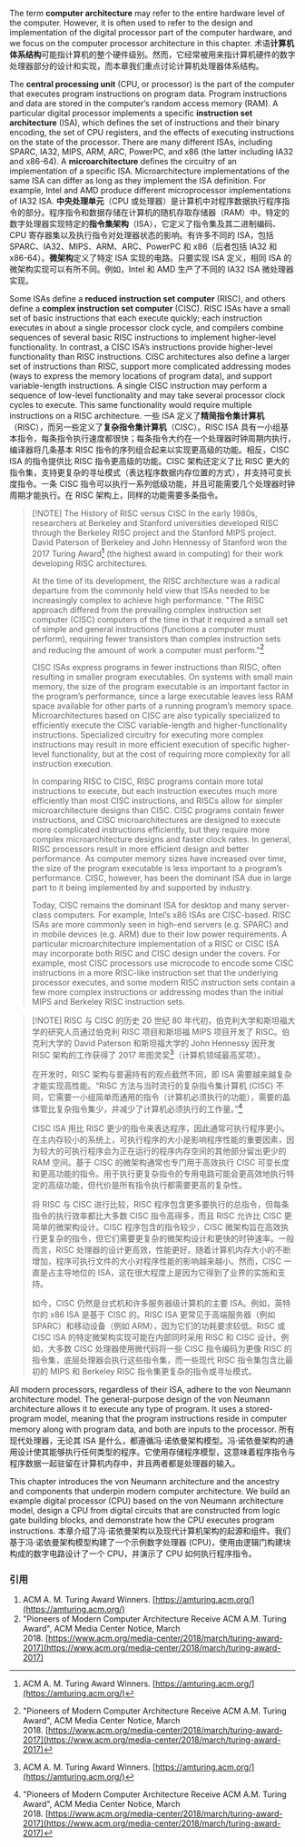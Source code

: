 The term **computer architecture** may refer to the entire hardware level of the computer. However, it is often used to refer to the design and implementation of the digital processor part of the computer hardware, and we focus on the computer processor architecture in this chapter.
术语**计算机体系结构**可能指计算机的整个硬件级别。然而，它经常被用来指计算机硬件的数字处理器部分的设计和实现，而本章我们重点讨论计算机处理器体系结构。

The **central processing unit** (CPU, or processor) is the part of the computer that executes program instructions on program data. Program instructions and data are stored in the computer’s random access memory (RAM). A particular digital processor implements a specific **instruction set architecture** (ISA), which defines the set of instructions and their binary encoding, the set of CPU registers, and the effects of executing instructions on the state of the processor. There are many different ISAs, including SPARC, IA32, MIPS, ARM, ARC, PowerPC, and x86 (the latter including IA32 and x86-64). A **microarchitecture** defines the circuitry of an implementation of a specific ISA. Microarchitecture implementations of the same ISA can differ as long as they implement the ISA definition. For example, Intel and AMD produce different microprocessor implementations of IA32 ISA.
**中央处理单元**（CPU 或处理器）是计算机中对程序数据执行程序指令的部分。程序指令和数据存储在计算机的随机存取存储器（RAM）中。特定的数字处理器实现特定的**指令集架构**（ISA），它定义了指令集及其二进制编码、CPU 寄存器集以及执行指令对处理器状态的影响。有许多不同的 ISA，包括 SPARC、IA32、MIPS、ARM、ARC、PowerPC 和 x86（后者包括 IA32 和 x86-64）。**微架构**定义了特定 ISA 实现的电路。只要实现 ISA 定义，相同 ISA 的微架构实现可以有所不同。例如，Intel 和 AMD 生产了不同的 IA32 ISA 微处理器实现。

Some ISAs define a **reduced instruction set computer** (RISC), and others define a **complex instruction set computer** (CISC). RISC ISAs have a small set of basic instructions that each execute quickly; each instruction executes in about a single processor clock cycle, and compilers combine sequences of several basic RISC instructions to implement higher-level functionality. In contrast, a CISC ISA’s instructions provide higher-level functionality than RISC instructions. CISC architectures also define a larger set of instructions than RISC, support more complicated addressing modes (ways to express the memory locations of program data), and support variable-length instructions. A single CISC instruction may perform a sequence of low-level functionality and may take several processor clock cycles to execute. This same functionality would require multiple instructions on a RISC architecture.
一些 ISA 定义了**精简指令集计算机**（RISC），而另一些定义了**复杂指令集计算机**（CISC）。RISC ISA 具有一小组基本指令，每条指令执行速度都很快；每条指令大约在一个处理器时钟周期内执行，编译器将几条基本 RISC 指令的序列组合起来以实现更高级的功能。相反，CISC ISA 的指令提供比 RISC 指令更高级的功能。CISC 架构还定义了比 RISC 更大的指令集，支持更复杂的寻址模式（表达程序数据内存位置的方式），并支持可变长度指令。一条 CISC 指令可以执行一系列低级功能，并且可能需要几个处理器时钟周期才能执行。在 RISC 架构上，同样的功能需要多条指令。

> [!NOTE] The History of RISC versus CISC
> In the early 1980s, researchers at Berkeley and Stanford universities developed RISC through the Berkeley RISC project and the Stanford MIPS project. David Paterson of Berkeley and John Hennessy of Stanford won the 2017 Turing Award[^1] (the highest award in computing) for their work developing RISC architectures.
> 
> At the time of its development, the RISC architecture was a radical departure from the commonly held view that ISAs needed to be increasingly complex to achieve high performance. "The RISC approach differed from the prevailing complex instruction set computer (CISC) computers of the time in that it required a small set of simple and general instructions (functions a computer must perform), requiring fewer transistors than complex instruction sets and reducing the amount of work a computer must perform."[^2]
> 
> CISC ISAs express programs in fewer instructions than RISC, often resulting in smaller program executables. On systems with small main memory, the size of the program executable is an important factor in the program’s performance, since a large executable leaves less RAM space available for other parts of a running program’s memory space. Microarchitectures based on CISC are also typically specialized to efficiently execute the CISC variable-length and higher-functionality instructions. Specialized circuitry for executing more complex instructions may result in more efficient execution of specific higher-level functionality, but at the cost of requiring more complexity for all instruction execution.
> 
> In comparing RISC to CISC, RISC programs contain more total instructions to execute, but each instruction executes much more efficiently than most CISC instructions, and RISCs allow for simpler microarchitecture designs than CISC. CISC programs contain fewer instructions, and CISC microarchitectures are designed to execute more complicated instructions efficiently, but they require more complex microarchitecture designs and faster clock rates. In general, RISC processors result in more efficient design and better performance. As computer memory sizes have increased over time, the size of the program executable is less important to a program’s performance. CISC, however, has been the dominant ISA due in large part to it being implemented by and supported by industry.
> 
> Today, CISC remains the dominant ISA for desktop and many server-class computers. For example, Intel’s x86 ISAs are CISC-based. RISC ISAs are more commonly seen in high-end servers (e.g. SPARC) and in mobile devices (e.g. ARM) due to their low power requirements. A particular microarchitecture implementation of a RISC or CISC ISA may incorporate both RISC and CISC design under the covers. For example, most CISC processors use microcode to encode some CISC instructions in a more RISC-like instruction set that the underlying processor executes, and some modern RISC instruction sets contain a few more complex instructions or addressing modes than the initial MIPS and Berkeley RISC instruction sets.



> [!NOTE] RISC 与 CISC 的历史
> 20 世纪 80 年代初，伯克利大学和斯坦福大学的研究人员通过伯克利 RISC 项目和斯坦福 MIPS 项目开发了 RISC。伯克利大学的 David Paterson 和斯坦福大学的 John Hennessy 因开发 RISC 架构的工作获得了 2017 年图灵奖[^1]（计算机领域最高奖项）。
> 
> 在开发时，RISC 架构与普遍持有的观点截然不同，即 ISA 需要越来越复杂才能实现高性能。“RISC 方法与当时流行的复杂指令集计算机 (CISC) 不同，它需要一小组简单而通用的指令（计算机必须执行的功能），需要的晶体管比复杂指令集少，并减少了计算机必须执行的工作量。”[^2]
> 
> CISC ISA 用比 RISC 更少的指令来表达程序，因此通常可执行程序更小。在主内存较小的系统上，可执行程序的大小是影响程序性能的重要因素，因为较大的可执行程序会为正在运行的程序内存空间的其他部分留出更少的 RAM 空间。基于 CISC 的微架构通常也专门用于高效执行 CISC 可变长度和更高功能的指令。用于执行更复杂指令的专用电路可能会更高效地执行特定的高级功能，但代价是所有指令执行都需要更高的复杂性。
> 
> 将 RISC 与 CISC 进行比较，RISC 程序包含更多要执行的总指令，但每条指令的执行效率都比大多数 CISC 指令高得多，而且 RISC 允许比 CISC 更简单的微架构设计。CISC 程序包含的指令较少，CISC 微架构旨在高效执行更复杂的指令，但它们需要更复杂的微架构设计和更快的时钟速率。一般而言，RISC 处理器的设计更高效，性能更好。随着计算机内存大小的不断增加，程序可执行文件的大小对程序性能的影响越来越小。然而，CISC 一直是占主导地位的 ISA，这在很大程度上是因为它得到了业界的实施和支持。
> 
> 如今，CISC 仍然是台式机和许多服务器级计算机的主要 ISA。例如，英特尔的 x86 ISA 是基于 CISC 的。RISC ISA 更常见于高端服务器（例如 SPARC）和移动设备（例如 ARM），因为它们的功耗要求较低。RISC 或 CISC ISA 的特定微架构实现可能在内部同时采用 RISC 和 CISC 设计。例如，大多数 CISC 处理器使用微代码将一些 CISC 指令编码为更像 RISC 的指令集，底层处理器会执行这些指令集，而一些现代 RISC 指令集包含比最初的 MIPS 和 Berkeley RISC 指令集更复杂的指令或寻址模式。


All modern processors, regardless of their ISA, adhere to the von Neumann architecture model. The general-purpose design of the von Neumann architecture allows it to execute any type of program. It uses a stored-program model, meaning that the program instructions reside in computer memory along with program data, and both are inputs to the processor.
所有现代处理器，无论其 ISA 是什么，都遵循冯·诺依曼架构模型。冯·诺依曼架构的通用设计使其能够执行任何类型的程序。它使用存储程序模型，这意味着程序指令与程序数据一起驻留在计算机内存中，并且两者都是处理器的输入。

This chapter introduces the von Neumann architecture and the ancestry and components that underpin modern computer architecture. We build an example digital processor (CPU) based on the von Neumann architecture model, design a CPU from digital circuits that are constructed from logic gate building blocks, and demonstrate how the CPU executes program instructions.
本章介绍了冯·诺依曼架构以及现代计算机架构的起源和组件。我们基于冯·诺依曼架构模型构建了一个示例数字处理器 (CPU)，使用由逻辑门构建块构成的数字电路设计了一个 CPU，并演示了 CPU 如何执行程序指令。
### 引用

1. ACM A. M. Turing Award Winners. [https://amturing.acm.org/](https://amturing.acm.org/)
2. "Pioneers of Modern Computer Architecture Receive ACM A.M. Turing Award", ACM Media Center Notice, March 2018. [https://www.acm.org/media-center/2018/march/turing-award-2017](https://www.acm.org/media-center/2018/march/turing-award-2017)


[^1]: ACM A. M. Turing Award Winners. [https://amturing.acm.org/](https://amturing.acm.org/)

[^2]: "Pioneers of Modern Computer Architecture Receive ACM A.M. Turing Award", ACM Media Center Notice, March 2018. [https://www.acm.org/media-center/2018/march/turing-award-2017](https://www.acm.org/media-center/2018/march/turing-award-2017)
